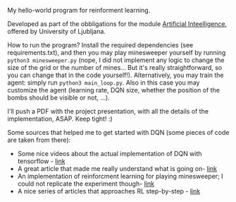 My hello-world program for reinforment learning.

Developed as part of the obbligations for the module [Artificial Inteelligence](https://www.fri.uni-lj.si/en/course/63510), offered by University of Ljubljana.

How to run the program? Install the required dependencies (see requirements.txt), and then you may play minesweeper yourself by running `python3 minesweeper.py` (nope, I did not implement any logic to change the size of the grid or the number of mines... But it's really straightforward, so you can change that in the code yourself!).
Alternatively, you may train the agent: simply run `python3 main_loop.py`. Also in this case you may customize the agent (learning rate, DQN size, whether the position of the bombs should be visible or not, ...). 

I'll push a PDF with the project presentation, with all the details of the implementation, ASAP. Keep tight! :)

Some sources that helped me to get started with DQN (some pieces of code are taken from there):
* Some nice videos about the actual implementation of DQN with tensorflow - [link](https://www.youtube.com/watch?v=SMZfgeHFFcA)
* A great article that made me really understand what is going on- [link](https://rubenfiszel.github.io/posts/rl4j/2016-08-24-Reinforcement-Learning-and-DQN.html)
* An implementation of reinforcment learning for playing minesweeper; I could not replicate the experiment though- [link](https://github.com/jakejhansen/minesweeper_solver/blob/master/article.pdf)
* A nice series of articles that approaches RL step-by-step - [link](https://medium.com/emergent-future/simple-reinforcement-learning-with-tensorflow-part-0-q-learning-with-tables-and-neural-networks-d195264329d0)
